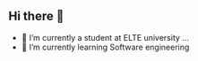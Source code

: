 ## Hi there 👋
- 🔭 I’m currently a student at ELTE university ...
- 🌱 I’m currently learning Software engineering

